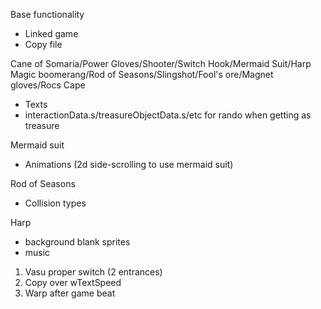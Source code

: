 Base functionality
* Linked game
* Copy file

Cane of Somaria/Power Gloves/Shooter/Switch Hook/Mermaid Suit/Harp
Magic boomerang/Rod of Seasons/Slingshot/Fool's ore/Magnet gloves/Rocs Cape
* Texts
* interactionData.s/treasureObjectData.s/etc for rando when getting as treasure

Mermaid suit
* Animations (2d side-scrolling to use mermaid suit)

Rod of Seasons
* Collision types

Harp
* background blank sprites
* music

1. Vasu proper switch (2 entrances)
2. Copy over wTextSpeed
3. Warp after game beat